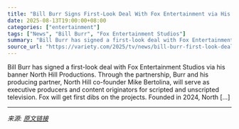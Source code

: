 ```yaml
---
title: "Bill Burr Signs First-Look Deal With Fox Entertainment via His North Hill Productions"
date: 2025-08-13T19:00:00+08:00
categories: ["entertainment"]
tags: ["News", "Bill Burr", "Fox Entertainment Studios"]
summary: "Bill Burr has signed a first-look deal with Fox Entertainment Studios via his banner North Hill Productions. Through the partnership, Burr and his producing partner, North Hill co-founder Mike Bertoli"
source_url: "https://variety.com/2025/tv/news/bill-burr-first-look-deal-fox-entertainment-1236488598/"
---
```


Bill Burr has signed a first-look deal with Fox Entertainment Studios via his banner North Hill Productions. Through the partnership, Burr and his producing partner, North Hill co-founder Mike Bertolina, will serve as executive producers and content originators for scripted and unscripted television. Fox will get first dibs on the projects. Founded in 2024, North [&#8230;]

---

*来源: [原文链接](https://variety.com/2025/tv/news/bill-burr-first-look-deal-fox-entertainment-1236488598/)*
